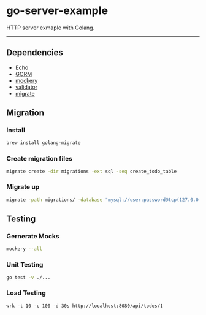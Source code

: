 # go-server-example

HTTP server exmaple with Golang.

---

## Dependencies

- [Echo](https://echo.labstack.com/)
- [GORM](https://gorm.io/)
- [mockery](https://github.com/vektra/mockery)
- [validator](https://github.com/go-playground/validator)
- [migrate](https://github.com/golang-migrate/migrate)

## Migration

### Install

```sh
brew install golang-migrate
```

### Create migration files

```sh
migrate create -dir migrations -ext sql -seq create_todo_table 
```

### Migrate up

```sh
migrate -path migrations/ -database "mysql://user:password@tcp(127.0.0.1:3306)/intern" up  
```

## Testing

### Gernerate Mocks

```sh
mockery --all  
```

### Unit Testing

```sh
go test -v ./...
```

### Load Testing

```
wrk -t 10 -c 100 -d 30s http://localhost:8080/api/todos/1
```
